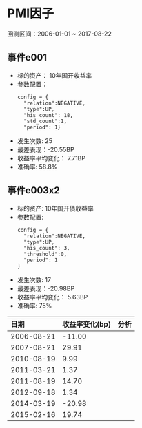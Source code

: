# PMI因子

回测区间：2006-01-01 ~ 2017-08-22

## 事件e001

* 标的资产： 10年国开收益率
* 参数配置：
  ```
  config = {
    "relation":NEGATIVE,
    "type":UP,
    "his_count": 18,
    "std_count":1, 
    "period": 1}
  ```
* 发生次数: 25
* 最差表现：-20.55BP
* 收益率平均变化： 7.71BP
* 准确率: 58.8%

## 事件e003x2

* 标的资产: 10年国开债收益率
* 参数配置:
  ```
  config = {
    "relation":NEGATIVE,
    "type":UP,
    "his_count": 3,
    "threshold":0, 
    "period": 1
  }
  ```
* 发生次数: 17
* 最差表现：-20.98BP
* 收益率平均变化： 5.63BP
* 准确率: 75%

| 日期 | 收益率变化\(bp\) | 分析 |
| :--- | :--- | :--- |
| 2006-08-21 | -11.00 |  |
| 2007-08-21 | 29.91 |  |
| 2010-08-19 | 9.99 |  |
| 2011-03-21 | 1.37 |  |
| 2011-08-19 | 14.70 |  |
| 2012-09-18 | 1.34 |  |
| 2014-03-19 | -20.98 |  |
| 2015-02-16 | 19.74 |  |




